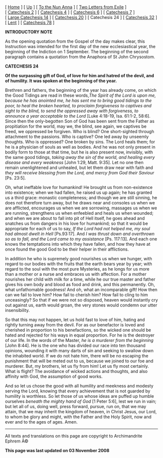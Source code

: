 \[ [Home](index.md) \] \[ [Up](theodore.md) \] \[ [To the Nun Anna](Anna-ep.md) \] \[ [Two Letters from Exile](exile-epp.md) \] \[ [Catechesis 2](ths02.md) \] \[ [Catechesis 4](ths04.md) \] \[ [Catechesis 6](ths06.md) \] \[ [Catechesis 7](ths07.md) \] \[ [Large Catechesis 14](ths14l.md) \] \[ [Catechesis 20](ths20.md) \] \[ Catechesis 24 \] \[ [Catechesis 32](ths32.md) \] \[ [Lent](lent.md) \] \[ [Catechesis 78](Ths78.md) \]

**INTRODUCTORY NOTE**

As the opening quotation from the Gospel of the day makes clear, this Instruction was intended for the first day of the new ecclesiastical year, the beginning of the Indiction on 1 September. The beginning of the second paragraph contains a quotation from the Anaphora of St John Chrysostom.

**CATECHESIS 24**

**Of the surpassing gift of God, of love for him and hatred of the devil, and of humility. It was spoken at the beginning of the year.**

Brethren and fathers, the beginning of the year has already come, on which the Good Tidings are read in these words,*The Spirit of the Lord is upon me, because he has anointed me, he has sent me to bring good tidings to the poor, to heal the broken hearted, to proclaim forgiveness to captives and sight to the blind, to send the oppressed away with forgiveness, to announce a year acceptable to the Lord* \[Luke 4:18-19, Isa. 61:1-2, 58:6\]. Since then the only-begotten Son of God has been sent from the Father as propitiation for the world, may we, the blind, see again, we captives be freed, we oppressed be forgiven. Who is blind? One short-sighted through attachment to the passions. Who is captive? One led away by unseemly thoughts. Who is oppressed? One broken by sins. The Lord heals them; for he is a physician of souls as well as bodies. And he was not only present in bodily form to those at that time, but he is also present now, invisibly, with the same good tidings, *taking away the sin of the world, and healing every disease and every weakness* \[John 1:29, Matt. 9:35\]. Let no one then remain unenlightened and unhealed, but let them draw near with faith and *they will receive blessing from the Lord, and mercy from God their Saviour* \[Ps. 23:5\].

Oh, what ineffable love for humankind! He brought us from non-existence into existence; when we had fallen, he raised us up again; he has granted us a third grace: monastic completeness; and though we are still sinning, he does not therefore turn away, but he draws near and consoles us when we are afflicted, encourages us when we are sorrowing, massages us when we are running, strengthens us when enfeebled and heals us when wounded; and when we are about to fall into pit of Hell itself, he goes ahead and snatches us from dangers in his love for humankind; so that it would be appropriate for each of us to say, *If the Lord had not helped me, my soul had almost dwelt in Hell* \[Ps.93:17\]. And *I was thrust down and overthrown so as to fall, and the Lord came to my assistance* \[Ps. 117:13\]. And each one knows the temptations into which they have fallen, and how they have at once found the good God to be their helper in their afflictions.

In addition he who is supremely good nourishes us when we hunger, with regard to our bodies with the fruits that the earth bears year by year; with regard to the soul with the most pure Mysteries, as he longs for us more than a mother or a nurse and embraces us with affection. For a mother nourishes her child with milk for a time, while he our true master and father gives his own body and blood as food and drink, and this permanently. Oh, what unfathomable goodness! And oh, what an incomparable gift! How then can we fail to love him? How fail to cherish him? How fail to cling to him unceasingly? So that if we were not so disposed, heaven would instantly cry out against us, earth would groan, the very stones would condemn our utter insensibility.

So that this may not happen, let us hold fast to love of him, hating and rightly turning away from the devil. For as our benefactor is loved and cherished in proportion to his benefactions, so the wicked one should be hated and rejected for his ways in equal proportion. For he is the destroyer of our life. In the words of the Master, *he is a murderer from the beginning* \[John 8:44\]. He is the one who has divided our race into ten thousand opinions, wounding it with many darts of sin and seeking to swallow down the inhabited world. If we do not hate him, there will be no escaping the punishment that will be meted out to us, because we joined to our foe and murderer. But, my brothers, let us fly from him! Let us fly most certainly. What is flight? The avoidance of wicked actions and thoughts, and also affinity with God, the assumption of good works.

And so let us chose the good with all humility and meekness and modesty serving the Lord, knowing that every achievement that is not guarded by humility is worthless. So let those of us whose ideas are puffed up humble ourselves *beneath the mighty hand of God* \[1 Peter 5:6\], lest we run in vain; but let all of us, doing well, press forward, pursue, run on, that we may attain, that we may inherit the kingdom of heaven, in Christ Jesus, our Lord, to whom be glory and might, with the Father and the Holy Spirit, now and ever and to the ages of ages. Amen. 

------------------------------------------------------------------------

All texts and translations on this page are copyright to
Archimandrite Ephrem Â©

**This page was last updated on 03 November 2008**
